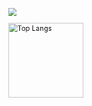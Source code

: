 ![](https://github-profile-summary-cards.vercel.app/api/cards/profile-details?username=chico0624&theme=2077)


<img alt="Top Langs" height="150px" src="https://github-readme-stats.vercel.app/api/top-langs/?username=xxxxxxxxxx&layout=compact&count_private=true&show_icons=true&theme=tokyonight" />
